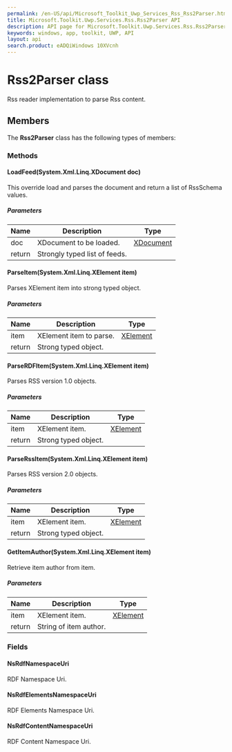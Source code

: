 ```yaml
---
permalink: /en-US/api/Microsoft_Toolkit_Uwp_Services_Rss_Rss2Parser.htm
title: Microsoft.Toolkit.Uwp.Services.Rss.Rss2Parser API 
description: API page for Microsoft.Toolkit.Uwp.Services.Rss.Rss2Parser
keywords: windows, app, toolkit, UWP, API
layout: api
search.product: eADQiWindows 10XVcnh
---
```



# Rss2Parser class

Rss reader implementation to parse Rss content.

## Members

The **Rss2Parser** class has the following types of members:

### Methods

#### LoadFeed(System.Xml.Linq.XDocument doc)

This override load and parses the document and return a list of RssSchema values.

##### Parameters



| Name | Description | Type || --- | --- | --- || doc | XDocument to be loaded. | [XDocument](https://msdn.microsoft.com/library/windows/apps/System.Xml.Linq.XDocument) || return |Strongly typed list of feeds. |


#### ParseItem(System.Xml.Linq.XElement item)

Parses XElement item into strong typed object.

##### Parameters



| Name | Description | Type || --- | --- | --- || item | XElement item to parse. | [XElement](https://msdn.microsoft.com/library/windows/apps/System.Xml.Linq.XElement) || return |Strong typed object. |


#### ParseRDFItem(System.Xml.Linq.XElement item)

Parses RSS version 1.0 objects.

##### Parameters



| Name | Description | Type || --- | --- | --- || item | XElement item. | [XElement](https://msdn.microsoft.com/library/windows/apps/System.Xml.Linq.XElement) || return |Strong typed object. |


#### ParseRssItem(System.Xml.Linq.XElement item)

Parses RSS version 2.0 objects.

##### Parameters



| Name | Description | Type || --- | --- | --- || item | XElement item. | [XElement](https://msdn.microsoft.com/library/windows/apps/System.Xml.Linq.XElement) || return |Strong typed object. |


#### GetItemAuthor(System.Xml.Linq.XElement item)

Retrieve item author from item.

##### Parameters



| Name | Description | Type || --- | --- | --- || item | XElement item. | [XElement](https://msdn.microsoft.com/library/windows/apps/System.Xml.Linq.XElement) || return |String of item author. |


### Fields

#### NsRdfNamespaceUri

RDF Namespace Uri.



#### NsRdfElementsNamespaceUri

RDF Elements Namespace Uri.



#### NsRdfContentNamespaceUri

RDF Content Namespace Uri.


